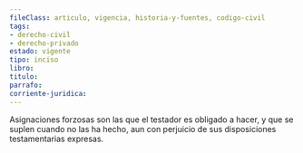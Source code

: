 ```yaml
---
fileClass: articulo, vigencia, historia-y-fuentes, codigo-civil
tags:
- derecho-civil
- derecho-privado
estado: vigente
tipo: inciso
libro:
titulo:
parrafo:
corriente-juridica:
---
```

Asignaciones forzosas son las que el testador es obligado a hacer, y que se suplen cuando no las ha hecho, aun con perjuicio de sus disposiciones testamentarias expresas.